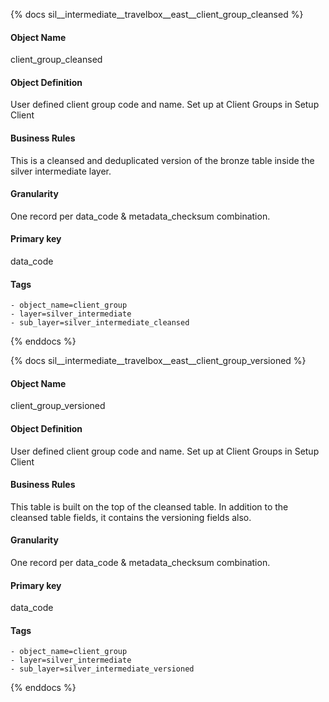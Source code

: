 {% docs sil__intermediate__travelbox__east__client_group_cleansed %}

#### Object Name
client_group_cleansed

#### Object Definition
User defined client group code and name. Set up at Client Groups in Setup Client

#### Business Rules
This is a cleansed and deduplicated version of the bronze table inside the silver intermediate layer.

#### Granularity
One record per data_code & metadata_checksum combination.

#### Primary key
data_code

#### Tags
    - object_name=client_group
    - layer=silver_intermediate
    - sub_layer=silver_intermediate_cleansed

{% enddocs %}

{% docs sil__intermediate__travelbox__east__client_group_versioned %}

#### Object Name
client_group_versioned

#### Object Definition
User defined client group code and name. Set up at Client Groups in Setup Client

#### Business Rules
This table is built on the top of the cleansed table. In addition to the cleansed table fields, it contains the versioning fields also.

#### Granularity
One record per data_code & metadata_checksum combination.

#### Primary key
data_code

#### Tags
    - object_name=client_group
    - layer=silver_intermediate
    - sub_layer=silver_intermediate_versioned

{% enddocs %}